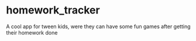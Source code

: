 # homework_tracker
A cool app for tween kids, were they can have some fun games after getting their homework done
